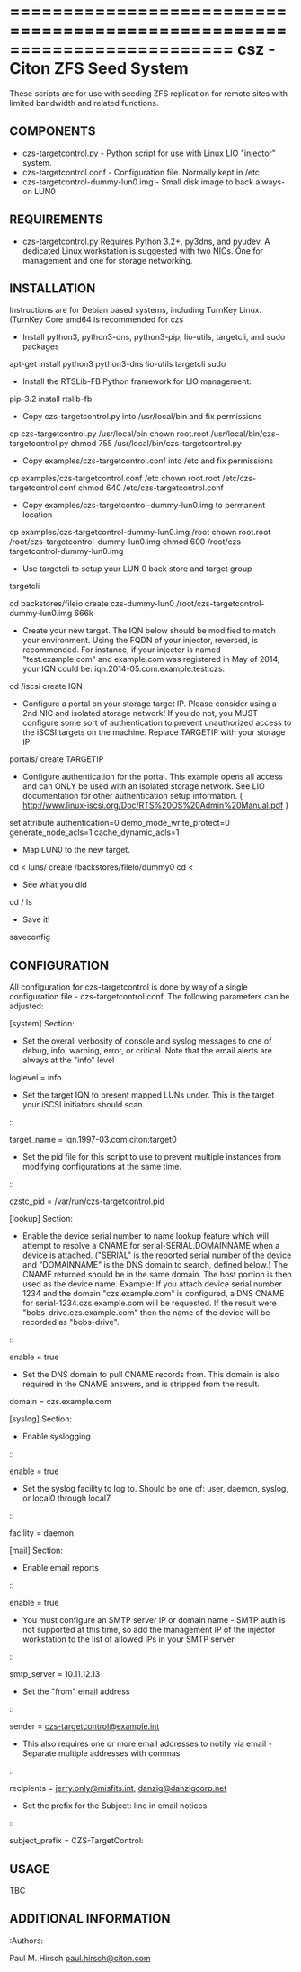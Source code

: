 =========================================================================
 csz - Citon ZFS Seed System
=========================================================================

These scripts are for use with seeding ZFS replication for remote sites with
limited bandwidth and related functions.


COMPONENTS
----------

* czs-targetcontrol.py - Python script for use with Linux LIO "injector" system.
* czs-targetcontrol.conf - Configuration file.  Normally kept in /etc
* czs-targetcontrol-dummy-lun0.img - Small disk image to back always-on LUN0

REQUIREMENTS
------------

* czs-targetcontrol.py Requires Python 3.2+, py3dns, and pyudev.  A dedicated
  Linux workstation is suggested with two NICs.  One for management and one
  for storage networking.


INSTALLATION
------------


Instructions are for Debian based systems, including TurnKey Linux.  (TurnKey
Core amd64 is recommended for czs
* Install python3, python3-dns, python3-pip, lio-utils, targetcli, and sudo packages

 apt-get install python3 python3-dns lio-utils targetcli sudo

* Install the RTSLib-FB Python framework for LIO management:

 pip-3.2 install rtslib-fb

* Copy czs-targetcontrol.py into /usr/local/bin and fix permissions

 cp czs-targetcontrol.py /usr/local/bin
 chown root.root /usr/local/bin/czs-targetcontrol.py
 chmod 755 /usr/local/bin/czs-targetcontrol.py

* Copy examples/czs-targetcontrol.conf into /etc and fix permissions  

 cp examples/czs-targetcontrol.conf /etc
 chown root.root /etc/czs-targetcontrol.conf
 chmod 640 /etc/czs-targetcontrol.conf

* Copy examples/czs-targetcontrol-dummy-lun0.img to permanent location

 cp examples/czs-targetcontrol-dummy-lun0.img /root
 chown root.root /root/czs-targetcontrol-dummy-lun0.img
 chmod 600 /root/czs-targetcontrol-dummy-lun0.img

* Use targetcli to setup your LUN 0 back store
  and target group

 targetcli

 cd backstores/fileio
 create czs-dummy-lun0 /root/czs-targetcontrol-dummy-lun0.img 666k

* Create your new target.  The IQN below should be modified to match
  your environment.  Using the FQDN of your injector, reversed, is 
  recommended.  For instance, if your injector is named "test.example.com"
  and example.com was registered in May of 2014, your IQN could be:
  iqn.2014-05.com.example.test:czs.

 cd /iscsi 
 create IQN

* Configure a portal on your storage target IP.  Please consider using a 2nd
  NIC and isolated storage network!  If you do not, you MUST configure some
  sort of authentication to prevent unauthorized access to the iSCSI targets
  on the machine.  Replace TARGETIP with your storage IP:
 
 portals/ create TARGETIP

* Configure authentication for the portal.  This example opens all access and
  can ONLY be used with an isolated storage network. See LIO documentation
  for other authentication setup information. ( http://www.linux-iscsi.org/Doc/RTS%20OS%20Admin%20Manual.pdf )

 set  attribute authentication=0 demo_mode_write_protect=0 generate_node_acls=1 cache_dynamic_acls=1

* Map LUN0 to the new target.

 cd <
 luns/ create /backstores/fileio/dummy0
 cd <

* See what you did
 
 cd /
 ls

* Save it!

 saveconfig



CONFIGURATION
-------------

All configuration for czs-targetcontrol is done by way of a single configuration
file - czs-targetcontrol.conf.   The following parameters can be adjusted:

[system] Section:

* Set the overall verbosity of console and syslog messages to one of debug, info, warning, error, or critical.  Note that the email alerts are always at the "info" level

 loglevel = info

* Set the target IQN to present mapped LUNs under.  This is the target your iSCSI initiators should scan. 

::

 target_name = iqn.1997-03.com.citon:target0

* Set the pid file for this script to use to prevent multiple instances from modifying configurations at the same time.

::

 czstc_pid = /var/run/czs-targetcontrol.pid



[lookup] Section:

* Enable the device serial number to name lookup feature which will attempt to resolve a CNAME for serial-SERIAL.DOMAINNAME when a device is attached.  ("SERIAL" is the reported serial number of the device and "DOMAINNAME" is the DNS domain to search, defined below.)  The CNAME returned should be in the same domain.  The host portion is then used as the device name.  Example: If you attach device serial number 1234 and the domain "czs.example.com" is configured, a DNS CNAME for serial-1234.czs.example.com will be requested.  If the result were "bobs-drive.czs.example.com" then the name of the device will be recorded as "bobs-drive".

::

 enable = true

* Set the DNS domain to pull CNAME records from.  This domain is also required in the CNAME answers, and is stripped from the result.

 domain = czs.example.com
 


[syslog] Section:

* Enable syslogging

::

 enable = true

* Set the syslog facility to log to.  Should be one of: user, daemon, syslog, or local0 through local7

::

 facility = daemon


[mail] Section:

* Enable email reports

::

 enable = true

* You must configure an SMTP server IP or domain name - SMTP auth is not supported at this time, so add the management IP of the injector workstation to the list of allowed IPs in your SMTP server

::

 smtp_server = 10.11.12.13

* Set the "from" email address 

::

 sender  = czs-targetcontrol@example.int

* This also requires one or more email addresses to notify via email - Separate multiple addresses with commas

::
 
 recipients = jerry.only@misfits.int, danzig@danzigcorp.net


* Set the prefix for the Subject: line in email notices.

::

 subject_prefix = CZS-TargetControl:



USAGE
-----

TBC



ADDITIONAL INFORMATION
----------------------





:Authors:

Paul M. Hirsch <paul.hirsch@citon.com>


